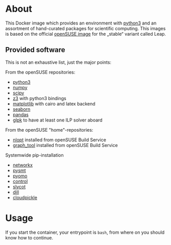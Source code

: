 # About

This Docker image which provides an environment with [python3](https://www.python.org/) and an assortment of hand-curated packages for scientific computing.
This images is based on the official [openSUSE image](https://hub.docker.com/_/opensuse/) for the „stable“ variant called Leap.

## Provided software
This is not an exhaustive list, just the major points:

From the openSUSE repositories:

* [python3](https://www.python.org/)
* [numpy](http://www.numpy.org/)
* [scipy](https://www.scipy.org/)
* [z3](https://github.com/Z3Prover/z3.git) with python3 bindings
* [matplotlib](https://matplotlib.org/) with cairo and latex backend
* [seaborn](https://seaborn.pydata.org/)
* [pandas](https://pandas.pydata.org/)
* [glpk](https://www.gnu.org/software/glpk/) to have at least one ILP solver aboard

From the openSUSE "home"-repositories:

* [nlopt](http://ab-initio.mit.edu/nlopt) installed from openSUSE Build Service
* [graph_tool](https://graph-tool.skewed.de/) installed from openSUSE Build Service

Systemwide pip-installation

* [networkx](https://networkx.github.io)
* [pysmt](https://stackoverflow.com/questions/23450572/which-logics-are-supported-by-z3)
* [pyomo](http://www.pyomo.org)
* [control](https://github.com/python-control/python-control)
* [slycot](https://github.com/python-control/python-control)
* [dill](https://pypi.org/project/dill/)
* [cloudpickle](https://github.com/cloudpipe/cloudpickle)

#  Usage

If you start the container, your entrypoint is ```bash```, from where on you should know how to continue.
